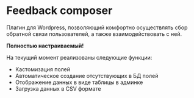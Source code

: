 # Feedback composer

Плагин для Wordpress, позволяющий комфортно осуществлять сбор обратной связи пользователей, а также взаимодействовать с ней.

**Полностью настраиваемый!**

На текущий момент реализованы следующие функции:

- Кастомизация полей
- Автоматическое создание отсутствующих в БД полей
- Отображение данных в виде таблицы в админке
- Загрузка данных в CSV формате
